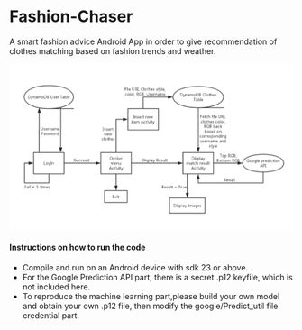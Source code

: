 # Fashion-Chaser

 A smart fashion advice Android App in order to give recommendation of clothes matching based on fashion trends and weather.

![Flow Chart](https://github.com/xinqicoding/Fashion-Chaser/blob/master/flowchart.png)


#### Instructions on how to run the code

- Compile and run on an Android device with sdk 23 or above.
- For the Google Prediction API part, there is a secret .p12 keyfile, which is not included here. 
- To reproduce the machine learning part,please build your own model and obtain your own .p12 file, then modify the google/Predict_util file credential part. 



